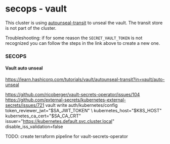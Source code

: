 # secops - vault

This cluster is using [autounseal-transit](https://learn.hashicorp.com/tutorials/vault/autounseal-transit) to unseal the vault. The transit store is not part of the cluster.

Troubleshooting: if for some reason the `SECRET_VAULT_TOKEN` is not recognized you can follow the steps in the link above to create a new one.


### SECOPS
#### Vault auto unseal
https://learn.hashicorp.com/tutorials/vault/autounseal-transit?in=vault/auto-unseal



https://github.com/ricoberger/vault-secrets-operator/issues/104
https://github.com/external-secrets/kubernetes-external-secrets/issues/721
vault write auth/kubernetes/config \
    token_reviewer_jwt="$SA_JWT_TOKEN" \
    kubernetes_host="$K8S_HOST" \
    kubernetes_ca_cert="$SA_CA_CRT" \
    issuer="https://kubernetes.default.svc.cluster.local" \
    disable_iss_validation=false

TODO: create terraform pipeline for vault-secrets-operator
